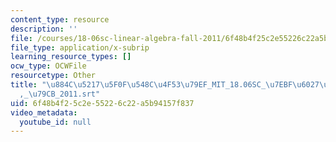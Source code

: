 ```yaml
---
content_type: resource
description: ''
file: /courses/18-06sc-linear-algebra-fall-2011/6f48b4f25c2e55226c22a5b94157f837_884c52175f0f548c4f5379ef_MIT_18.06SC_7ebf60274ee36570-_79cb_2011.srt
file_type: application/x-subrip
learning_resource_types: []
ocw_type: OCWFile
resourcetype: Other
title: "\u884C\u5217\u5F0F\u548C\u4F53\u79EF_MIT_18.06SC_\u7EBF\u6027\u4EE3\u6570\
  ,_\u79CB_2011.srt"
uid: 6f48b4f2-5c2e-5522-6c22-a5b94157f837
video_metadata:
  youtube_id: null
---
```

